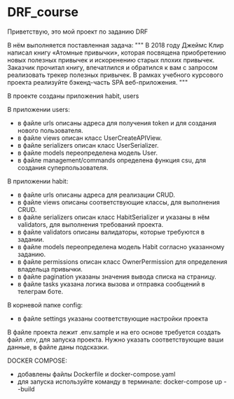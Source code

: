# DRF_course

Приветствую, это мой проект по заданию DRF

В нём выполняется поставленная задача:
"""
В 2018 году Джеймс Клир написал книгу «Атомные привычки», которая посвящена приобретению новых полезных привычек и искоренению старых плохих привычек.
Заказчик прочитал книгу, впечатлился и обратился к вам с запросом реализовать трекер полезных привычек.
В рамках учебного курсового проекта реализуйте бэкенд-часть SPA веб-приложения.
"""

В проекте созданы приложения habit, users 

В приложении users:
  - в файле urls описаны адреса для получения token и для создания нового пользователя.
  - в файле views описан класс UserCreateAPIView.
  - в файле serializers описан класс UserSerializer.
  - в файле models переопределена модель User.
  - в файле management/commands определена функция csu, для создания суперпользователя.

В приложении habit:
  - в файле urls описаны адреса для реализации CRUD.
  - в файле views описаны соответствующие классы, для выполнения CRUD. 
  - в файле serializers описан класс HabitSerializer и указаны в нём validators, для выполнения требований проекта.
  - в файле validators описаны валидаторы, которые требуются в задании.
  - в файле models переопределена модель Habit согласно указанному заданию.
  - в файле permissions описан класс OwnerPermission для определения владельца привычки.
  - в файле pagination указаны значения вывода списка на страницу.
  - в файле tasks указана логика вызова и отправка сообщений в телеграм боте.

В корневой папке config:
  - в файле settings указаны соответствующие настройки проекта 

В файле проекта лежит .env.sample и на его основе требуется создать файл .env, для запуска проекта.
Нужно указать соответствующие ваши данные, в файле даны подсказки.

DOCKER COMPOSE:
  - добавлены файлы Dockerfile и docker-compose.yaml
  - для запуска используйте команду в терминале:
    docker-compose up --build
        